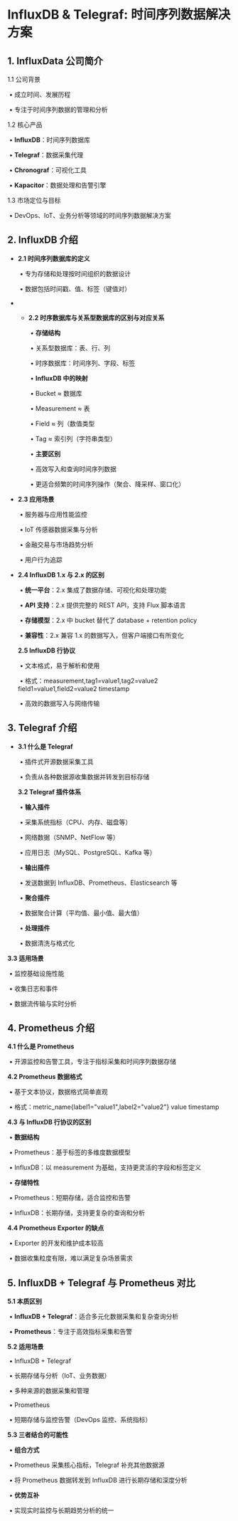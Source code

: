 
# InfluxDB & Telegraf: 时间序列数据解决方案

## 1. InfluxData 公司简介
1.1 公司背景

​	•	成立时间、发展历程

​	•	专注于时间序列数据的管理和分析



1.2 核心产品

​	•	**InfluxDB**：时间序列数据库

​	•	**Telegraf**：数据采集代理

​	•	**Chronograf**：可视化工具

​	•	**Kapacitor**：数据处理和告警引擎

1.3 市场定位与目标

​	•	DevOps、IoT、业务分析等领域的时间序列数据解决方案

## 2. InfluxDB 介绍
- **2.1 时间序列数据库的定义**

  

  ​	•	专为存储和处理按时间组织的数据设计

  ​	•	数据包括时间戳、值、标签（键值对）

- - **2.2 时序数据库与关系型数据库的区别与对应关系**
  
    
  
    ​	•	**存储结构**
  
    ​	•	关系型数据库：表、行、列
  
    ​	•	时序数据库：时间序列、字段、标签
  
    ​	•	**InfluxDB 中的映射**
  
    ​	•	Bucket ≈ 数据库
  
    ​	•	Measurement ≈ 表
  
    ​	•	Field ≈ 列（数值类型
  
    ​	•	Tag ≈ 索引列（字符串类型）
  
    ​	•	**主要区别**
  
    ​	•	高效写入和查询时间序列数据
  
    ​	•	更适合频繁的时间序列操作（聚合、降采样、窗口化）

- **2.3 应用场景**

  

  ​	•	服务器与应用性能监控

  ​	•	IoT 传感器数据采集与分析

  ​	•	金融交易与市场趋势分析

  ​	•	用户行为追踪

- **2.4 InfluxDB 1.x 与 2.x 的区别**

  

  ​	•	**统一平台**：2.x 集成了数据存储、可视化和处理功能

  ​	•	**API 支持**：2.x 提供完整的 REST API，支持 Flux 脚本语言

  ​	•	**存储模型**：2.x 中 bucket 替代了 database + retention policy

  ​	•	**兼容性**：2.x 兼容 1.x 的数据写入，但客户端接口有所变化

  **2.5 InfluxDB 行协议**

  

  ​	•	文本格式，易于解析和使用

  ​	•	格式：measurement,tag1=value1,tag2=value2 field1=value1,field2=value2 timestamp

  ​	•	高效的数据写入与网络传输

## 3. Telegraf 介绍
- **3.1 什么是 Telegraf**

  

  ​	•	插件式开源数据采集工具

  ​	•	负责从各种数据源收集数据并转发到目标存储

  **3.2 Telegraf 插件体系**

  

  ​	•	**输入插件**

  ​	•	采集系统指标（CPU、内存、磁盘等）

  ​	•	网络数据（SNMP、NetFlow 等）

  ​	•	应用日志（MySQL、PostgreSQL、Kafka 等）

  ​	•	**输出插件**

  ​	•	发送数据到 InfluxDB、Prometheus、Elasticsearch 等

  ​	•	**聚合插件**

  ​	•	数据聚合计算（平均值、最小值、最大值）

  ​	•	**处理插件**

  ​	•	数据清洗与格式化

**3.3 适用场景**



​	•	监控基础设施性能

​	•	收集日志和事件

​	•	数据流传输与实时分析

## 4. Prometheus 介绍
**4.1 什么是 Prometheus**



​	•	开源监控和告警工具，专注于指标采集和时间序列数据存储



**4.2 Prometheus 数据格式**



​	•	基于文本协议，数据格式简单直观

​	•	格式：metric_name{label1="value1",label2="value2"} value timestamp



**4.3 与 InfluxDB 行协议的区别**

​	•	**数据结构**

​	•	Prometheus：基于标签的多维度数据模型

​	•	InfluxDB：以 measurement 为基础，支持更灵活的字段和标签定义

​	•	**存储特性**

​	•	Prometheus：短期存储，适合监控和告警

​	•	InfluxDB：长期存储，支持更复杂的查询和分析

**4.4 Prometheus Exporter 的缺点**



​	•	Exporter 的开发和维护成本较高

​	•	数据收集粒度有限，难以满足复杂场景需求



## 5. InfluxDB + Telegraf 与 Prometheus 对比

**5.1 本质区别**



​	•	**InfluxDB + Telegraf**：适合多元化数据采集和复杂查询分析

​	•	**Prometheus**：专注于高效指标采集和告警



**5.2 适用场景**



​	•	InfluxDB + Telegraf

​		•	长期存储与分析（IoT、业务数据）

​		•	多种来源的数据采集和管理

​	•	Prometheus

​		•	短期存储与监控告警（DevOps 监控、系统指标）

**5.3 三者结合的可能性**



​	•	**组合方式**

​	•	Prometheus 采集核心指标，Telegraf 补充其他数据源

​	•	将 Prometheus 数据转发到 InfluxDB 进行长期存储和深度分析

​	•	**优势互补**

​		•	实现实时监控与长期趋势分析的统一
